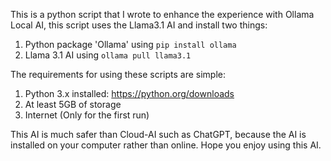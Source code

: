 This is a python script that I wrote to enhance the experience with Ollama Local AI, this script uses the Llama3.1 AI and install two things:
1. Python package 'Ollama' using `pip install ollama`
2. Llama 3.1 AI using `ollama pull llama3.1`

The requirements for using these scripts are simple:
1. Python 3.x installed: https://python.org/downloads
2. At least 5GB of storage
3. Internet (Only for the first run)

This AI is much safer than Cloud-AI such as ChatGPT, because the AI is installed on your computer rather than online.
Hope you enjoy using this AI.
